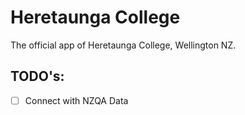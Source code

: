 # Heretaunga College

The official app of Heretaunga College, Wellington NZ.

## TODO's:
- [ ] Connect with NZQA Data
